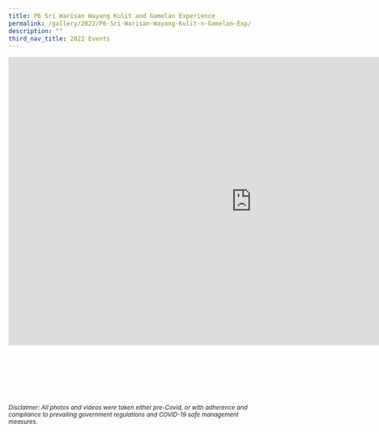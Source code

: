 ```yaml
---
title: P6 Sri Warisan Wayang Kulit and Gamelan Experience
permalink: /gallery/2022/P6-Sri-Warisan-Wayang-Kulit-n-Gamelan-Exp/
description: ""
third_nav_title: 2022 Events
---
```


<iframe allowfullscreen="true" height="569" width="960" frameborder="0" src="https://docs.google.com/presentation/d/e/2PACX-1vRnW2Hcee-j4R_Ap-6WVmU6a53Z-98Brp6DrctZa9svTgoBTsKQpmq2mCZT2NwKG687NLVsZuWaUMH4/embed?start=true&amp;loop=true&amp;delayms=5000"></iframe>


<br><br><br><br><br><br>
<sup>_Disclaimer: All photos and videos were taken either pre-Covid, or with adherence and compliance to prevailing government regulations and COVID-19 safe management measures._</sup>
